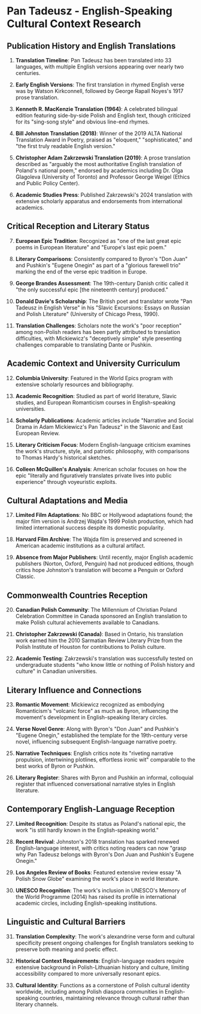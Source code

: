 # Pan Tadeusz - English-Speaking Cultural Context Research

## Publication History and English Translations

1. **Translation Timeline**: Pan Tadeusz has been translated into 33 languages, with multiple English versions appearing over nearly two centuries.

2. **Early English Versions**: The first translation in rhymed English verse was by Watson Kirkconnell, followed by George Rapall Noyes's 1917 prose translation.

3. **Kenneth R. MacKenzie Translation (1964)**: A celebrated bilingual edition featuring side-by-side Polish and English text, though criticized for its "sing-song style" and obvious line-end rhymes.

4. **Bill Johnston Translation (2018)**: Winner of the 2019 ALTA National Translation Award in Poetry, praised as "eloquent," "sophisticated," and "the first truly readable English version."

5. **Christopher Adam Zakrzewski Translation (2019)**: A prose translation described as "arguably the most authoritative English translation of Poland's national poem," endorsed by academics including Dr. Olga Glagoleva (University of Toronto) and Professor George Weigel (Ethics and Public Policy Center).

6. **Academic Studies Press**: Published Zakrzewski's 2024 translation with extensive scholarly apparatus and endorsements from international academics.

## Critical Reception and Literary Status

7. **European Epic Tradition**: Recognized as "one of the last great epic poems in European literature" and "Europe's last epic poem."

8. **Literary Comparisons**: Consistently compared to Byron's "Don Juan" and Pushkin's "Eugene Onegin" as part of a "glorious farewell trio" marking the end of the verse epic tradition in Europe.

9. **George Brandes Assessment**: The 19th-century Danish critic called it "the only successful epic [the nineteenth century] produced."

10. **Donald Davie's Scholarship**: The British poet and translator wrote "Pan Tadeusz in English Verse" in his "Slavic Excursions: Essays on Russian and Polish Literature" (University of Chicago Press, 1990).

11. **Translation Challenges**: Scholars note the work's "poor reception" among non-Polish readers has been partly attributed to translation difficulties, with Mickiewicz's "deceptively simple" style presenting challenges comparable to translating Dante or Pushkin.

## Academic Context and University Curriculum

12. **Columbia University**: Featured in the World Epics program with extensive scholarly resources and bibliography.

13. **Academic Recognition**: Studied as part of world literature, Slavic studies, and European Romanticism courses in English-speaking universities.

14. **Scholarly Publications**: Academic articles include "Narrative and Social Drama in Adam Mickiewicz's Pan Tadeusz" in the Slavonic and East European Review.

15. **Literary Criticism Focus**: Modern English-language criticism examines the work's structure, style, and patriotic philosophy, with comparisons to Thomas Hardy's historical sketches.

16. **Colleen McQuillen's Analysis**: American scholar focuses on how the epic "literally and figuratively translates private lives into public experience" through voyeuristic exploits.

## Cultural Adaptations and Media

17. **Limited Film Adaptations**: No BBC or Hollywood adaptations found; the major film version is Andrzej Wajda's 1999 Polish production, which had limited international success despite its domestic popularity.

18. **Harvard Film Archive**: The Wajda film is preserved and screened in American academic institutions as a cultural artifact.

19. **Absence from Major Publishers**: Until recently, major English academic publishers (Norton, Oxford, Penguin) had not produced editions, though critics hope Johnston's translation will become a Penguin or Oxford Classic.

## Commonwealth Countries Reception

20. **Canadian Polish Community**: The Millennium of Christian Poland Celebration Committee in Canada sponsored an English translation to make Polish cultural achievements available to Canadians.

21. **Christopher Zakrzewski (Canada)**: Based in Ontario, his translation work earned him the 2010 Sarmatian Review Literary Prize from the Polish Institute of Houston for contributions to Polish culture.

22. **Academic Testing**: Zakrzewski's translation was successfully tested on undergraduate students "who know little or nothing of Polish history and culture" in Canadian universities.

## Literary Influence and Connections

23. **Romantic Movement**: Mickiewicz recognized as embodying Romanticism's "volcanic force" as much as Byron, influencing the movement's development in English-speaking literary circles.

24. **Verse Novel Genre**: Along with Byron's "Don Juan" and Pushkin's "Eugene Onegin," established the template for the 19th-century verse novel, influencing subsequent English-language narrative poetry.

25. **Narrative Techniques**: English critics note its "riveting narrative propulsion, intertwining plotlines, effortless ironic wit" comparable to the best works of Byron or Pushkin.

26. **Literary Register**: Shares with Byron and Pushkin an informal, colloquial register that influenced conversational narrative styles in English literature.

## Contemporary English-Language Reception

27. **Limited Recognition**: Despite its status as Poland's national epic, the work "is still hardly known in the English-speaking world."

28. **Recent Revival**: Johnston's 2018 translation has sparked renewed English-language interest, with critics noting readers can now "grasp why Pan Tadeusz belongs with Byron's Don Juan and Pushkin's Eugene Onegin."

29. **Los Angeles Review of Books**: Featured extensive review essay "A Polish Snow Globe" examining the work's place in world literature.

30. **UNESCO Recognition**: The work's inclusion in UNESCO's Memory of the World Programme (2014) has raised its profile in international academic circles, including English-speaking institutions.

## Linguistic and Cultural Barriers

31. **Translation Complexity**: The work's alexandrine verse form and cultural specificity present ongoing challenges for English translators seeking to preserve both meaning and poetic effect.

32. **Historical Context Requirements**: English-language readers require extensive background in Polish-Lithuanian history and culture, limiting accessibility compared to more universally resonant epics.

33. **Cultural Identity**: Functions as a cornerstone of Polish cultural identity worldwide, including among Polish diaspora communities in English-speaking countries, maintaining relevance through cultural rather than literary channels.